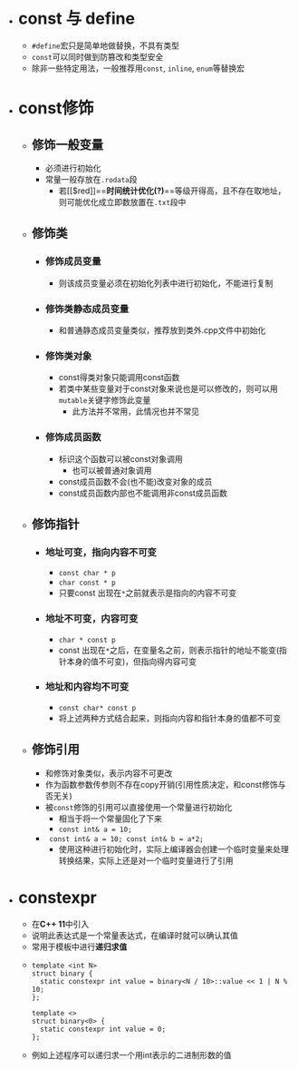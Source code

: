 - # const 与 define
	- ``#define``宏只是简单地做替换，不具有类型
	- ``const``可以同时做到防篡改和类型安全
	- 除非一些特定用法，一般推荐用`const`, `inline`, `enum`等替换宏
- # const修饰
	- ## 修饰一般变量
		- 必须进行初始化
		- 常量一般存放在`.rodata`段
			- 若[[$red]]==**时间统计优化(?)**==等级开得高，且不存在取地址，则可能优化成立即数放置在``.txt``段中
	- ## 修饰类
		- ### 修饰成员变量
			- 则该成员变量必须在初始化列表中进行初始化，不能进行复制
		- ### 修饰类静态成员变量
			- 和普通静态成员变量类似，推荐放到类外.cpp文件中初始化
		- ### 修饰类对象
			- const得类对象只能调用const函数
			- 若类中某些变量对于const对象来说也是可以修改的，则可以用``mutable``关键字修饰此变量
				- 此方法并不常用，此情况也并不常见
		- ### 修饰成员函数
			- 标识这个函数可以被const对象调用
				- 也可以被普通对象调用
			- const成员函数不会(也不能)改变对象的成员
			- const成员函数内部也不能调用非const成员函数
	- ## 修饰指针
		- ### 地址可变，指向内容不可变
			- ``const char * p``
			- ``char const * p``
			- 只要const 出现在``*``之前就表示是指向的内容不可变
		- ### 地址不可变，内容可变
			- ``char * const p``
			- const 出现在``*``之后，在变量名之前，则表示指针的地址不能变(指针本身的值不可变)，但指向得内容可变
		- ### 地址和内容均不可变
			- ``const char* const p``
			- 将上述两种方式结合起来，则指向内容和指针本身的值都不可变
	- ## 修饰引用
		- 和修饰对象类似，表示内容不可更改
		- 作为函数参数传参则不存在copy开销(引用性质决定，和const修饰与否无关)
		- 被``const``修饰的引用可以直接使用一个常量进行初始化
			- 相当于将一个常量固化了下来
			- ``const int& a = 10;``
		- `` const int& a = 10; const int& b = a*2;``
			- 使用这种进行初始化时，实际上编译器会创建一个临时变量来处理转换结果，实际上还是对一个临时变量进行了引用
- # constexpr
	- 在**C++ 11**中引入
	- 说明此表达式是一个常量表达式，在编译时就可以确认其值
	- 常用于模板中进行**递归求值**
	- ```
	  template <int N>
	  struct binary {
	    static constexpr int value = binary<N / 10>::value << 1 | N % 10;
	  };
	  
	  template <>
	  struct binary<0> {
	    static constexpr int value = 0;
	  };
	  ```
	- 例如上述程序可以递归求一个用int表示的二进制形数的值